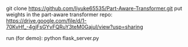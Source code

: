 git clone https://github.com/liyuke65535/Part-Aware-Transformer.git
put weights in the part-aware transformer repo:
https://drive.google.com/file/d/1-70KvHf_-4gjFsGYvFQRuY3teM0GajuI/view?usp=sharing


run (for demo):
python flask_server.py 
